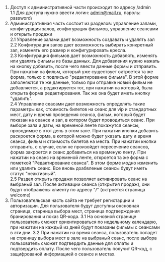 1. Доступ к административной части происходит по адресу /admin\
    1.1 Для доступа нужно ввести логин: admin@mail.ru, пароль: password\
2. Административная часть состоит из разделов: управление залами, конфигурация залов, конфигурация фильмов, управление сеансами и открыть продажи\
   2.1 Управление залами дает возможность создавать и удалять зал\
   2.2 Конфигурация залов дает возможность выбирать конкретный зал, изменять его размер и конфигурировать кресла.\
   2.3 Конфигурация фильмов дает возможность добавлять, изменять или удалять фильмы из базы данных. Для добавления нужно нажать на кнопку добавить, после чего ввести данные формы и отправить. При нажатии на фильм, который уже существует октроется та же форма, только с подписью "редактирование фильма". В этой форме заполняются те же данные, только при отправке новый фильм не добавляется, а редактируется тот, при нажатии на который, была открыта форма редактирования. Так же она будет иметь кнопку "удалить".\
   2.4 Управление сеасами дает возможность определять такие параметры как, стоимость билетов на сеанс для vip и стандартных мест, дату и время проведения сеанса, фильм, который будет показан на сеансе и зал, в котором будет проводиться сеанс. При выборе зала и даты, на временой ленте покажутся сеансы, проводимые в этот день в этом зале. При нажатии кнопки добавить раскроется форма, в которой можно будет указать дату и время сеанса, фильм и стоимость билетов на места. При нажатии кнопки отправить, с случае, если не произойдет пересечение сеансов, форма закроется и сеанс добавиться на временую ленту. При нажатии на сеанс на временой ленте, откроется та же форма с пометкой "Редактирование сеанса". В этом форме модно изменить или удалить сеанс. Все вновь доабвленые сеансы будут иметь статус "неактивный".\
   2.5 Раздел открыть продажи позволяет активировать сеанс на выбраный зал. После активации сеанса (открытия продаж), они будут отображены клиенту по адресу "/" (октроется страница welcome)
3. Пользовательская часть сайта не требует регистарции и авторизации. Для пользователя будут доступны онсновная страница, старница выбора мест, страница подтверждения бранирования и показ QR-кода.
   3.1 На основной странице пользователь сможет ориентироваться по недельному календарю, при нажатии на каждый из дней будут показаны фильмы с сеансами в эти дни.
   3.2 При нажатии на время сеанса, пользователь попадет на страницу выбора мест в зале на выбраный сеанс, после выбора пользователь сможет подтвердить данные для оплаты и подтвердить оплату. После чего пользователь получит QR-код, с защифрованой информацией о сеансе и местах.

